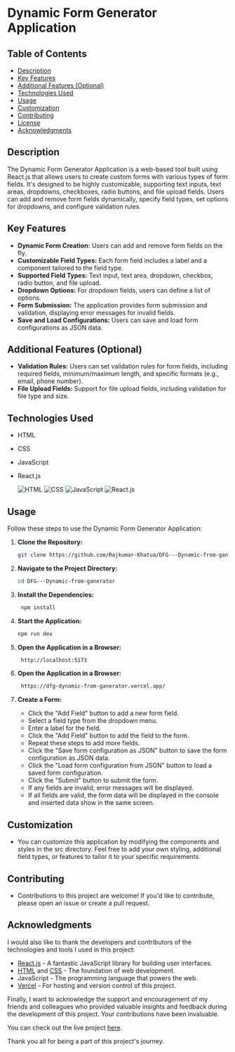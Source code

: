 # Dynamic Form Generator Application

## Table of Contents

- [Description](#description)
- [Key Features](#key-features)
- [Additional Features (Optional)](#additional-features-optional)
- [Technologies Used](#technologies-used)
- [Usage](#usage)
- [Customization](#customization)
- [Contributing](#contributing)
- [License](#license)
- [Acknowledgments](#acknowledgments)

## Description

The Dynamic Form Generator Application is a web-based tool built using React.js that allows users to create custom forms with various types of form fields. It's designed to be highly customizable, supporting text inputs, text areas, dropdowns, checkboxes, radio buttons, and file upload fields. Users can add and remove form fields dynamically, specify field types, set options for dropdowns, and configure validation rules.

## Key Features

- **Dynamic Form Creation:** Users can add and remove form fields on the fly.
- **Customizable Field Types:** Each form field includes a label and a component tailored to the field type.
- **Supported Field Types:** Text input, text area, dropdown, checkbox, radio button, and file upload.
- **Dropdown Options:** For dropdown fields, users can define a list of options.
- **Form Submission:** The application provides form submission and validation, displaying error messages for invalid fields.
- **Save and Load Configurations:** Users can save and load form configurations as JSON data.

## Additional Features (Optional)

- **Validation Rules:** Users can set validation rules for form fields, including required fields, minimum/maximum length, and specific formats (e.g., email, phone number).
- **File Upload Fields:** Support for file upload fields, including validation for file type and size.

## Technologies Used

- HTML
- CSS
- JavaScript
- React.js

  <!-- Icons for technologies used -->

  ![HTML](https://img.shields.io/badge/HTML-5-orange)
  ![CSS](https://img.shields.io/badge/CSS-3-blue)
  ![JavaScript](https://img.shields.io/badge/JavaScript-ES6-yellow)
  ![React.js](https://img.shields.io/badge/React.js-18.2.0-blue)

## Usage

Follow these steps to use the Dynamic Form Generator Application:

1. **Clone the Repository:**

   ```bash
   git clone https://github.com/Rajkumar-Khatua/DFG---Dynamic-from-ganerator.git
   ```

2. **Navigate to the Project Directory:**

   ```bash
   cd DFG---Dynamic-from-ganerator
   ```

3. **Install the Dependencies:**

   ```bash
    npm install
   ```

4. **Start the Application:**

   ```bash
   npm run dev
   ```

5. **Open the Application in a Browser:**

   ```bash
    http://localhost:5173
   ```

6. **Open the Application in a Browser:**

   ```bash
    https://dfg-dynamic-from-ganerator.vercel.app/
   ```

7. **Create a Form:**
   - Click the "Add Field" button to add a new form field.
   - Select a field type from the dropdown menu.
   - Enter a label for the field.
   - Click the "Add Field" button to add the field to the form.
   - Repeat these steps to add more fields.
   - Click the "Save form configuration as JSON" button to save the form configuration as JSON data.
   - Click the "Load form configuration from JSON" button to load a saved form configuration.
   - Click the "Submit" button to submit the form.
   - If any fields are invalid, error messages will be displayed.
   - If all fields are valid, the form data will be displayed in the console and inserted data show in the same screen.

## Customization

- You can customize this application by modifying the components and styles in the src directory. Feel free to add your own styling, additional field types, or features to tailor it to your specific requirements.

## Contributing

- Contributions to this project are welcome! If you'd like to contribute, please open an issue or create a pull request.

## Acknowledgments

I would also like to thank the developers and contributors of the technologies and tools I used in this project:

- [React.js](https://reactjs.org/) - A fantastic JavaScript library for building user interfaces.
- [HTML](https://developer.mozilla.org/en-US/docs/Web/HTML) and [CSS](https://developer.mozilla.org/en-US/docs/Web/CSS) - The foundation of web development.
- JavaScript - The programming language that powers the web.
- [Vercel](https://vercel.com/) - For hosting and version control of this project.

Finally, I want to acknowledge the support and encouragement of my friends and colleagues who provided valuable insights and feedback during the development of this project. Your contributions have been invaluable.

You can check out the live project [here](https://dfg-dynamic-from-ganerator.vercel.app/).

Thank you all for being a part of this project's journey.
